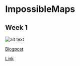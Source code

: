 # ImpossibleMaps
## Week 1
![alt text](http://www.ellachung.tech/wp-content/uploads/2018/03/mymap-1024x478.png)

[Blogpost](http://www.ellachung.tech/2018/03/27/week1-making-a-web-map/) 

[Link](http://www.ellachung.tech/2018/03/27/week1-making-a-web-map/)
